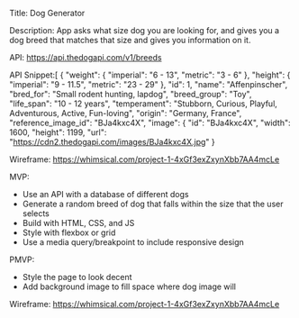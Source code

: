 Title: Dog Generator

Description: App asks what size dog you are looking for, and gives you a dog breed that matches that size and gives you information on it.

API: https://api.thedogapi.com/v1/breeds

API Snippet:[
    {
        "weight": {
            "imperial": "6 - 13",
            "metric": "3 - 6"
        },
        "height": {
            "imperial": "9 - 11.5",
            "metric": "23 - 29"
        },
        "id": 1,
        "name": "Affenpinscher",
        "bred_for": "Small rodent hunting, lapdog",
        "breed_group": "Toy",
        "life_span": "10 - 12 years",
        "temperament": "Stubborn, Curious, Playful, Adventurous, Active, Fun-loving",
        "origin": "Germany, France",
        "reference_image_id": "BJa4kxc4X",
        "image": {
            "id": "BJa4kxc4X",
            "width": 1600,
            "height": 1199,
            "url": "https://cdn2.thedogapi.com/images/BJa4kxc4X.jpg"
        }

Wireframe: https://whimsical.com/project-1-4xGf3exZxynXbb7AA4mcLe

MVP: 
- Use an API with a database of different dogs
- Generate a random breed of dog that falls within the size that the user selects
- Build with HTML, CSS, and JS
- Style with flexbox or grid
- Use a media query/breakpoint to include responsive design

PMVP:
- Style the page to look decent
- Add background image to fill space where dog image will

Wireframe: https://whimsical.com/project-1-4xGf3exZxynXbb7AA4mcLe



